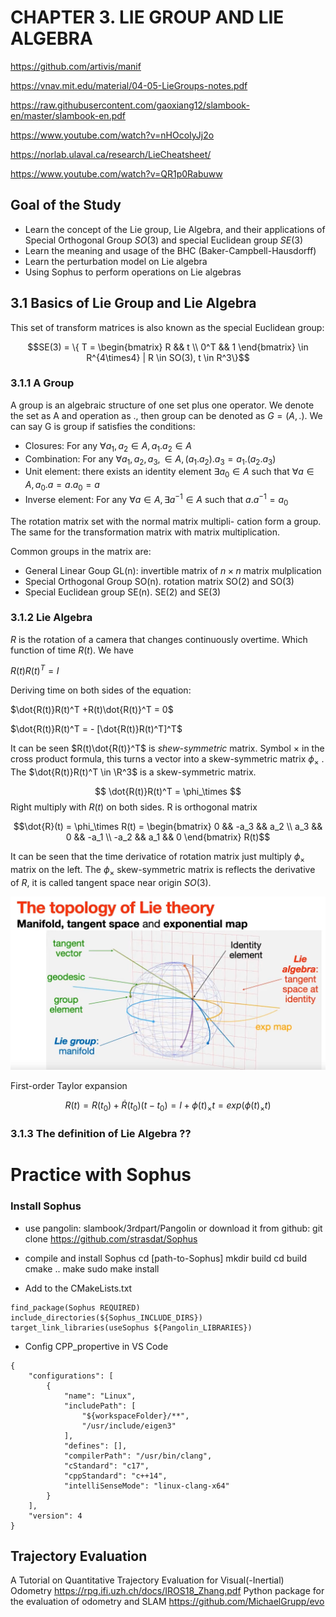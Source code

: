 # CHAPTER 3. LIE GROUP AND LIE ALGEBRA
https://github.com/artivis/manif

https://vnav.mit.edu/material/04-05-LieGroups-notes.pdf

https://raw.githubusercontent.com/gaoxiang12/slambook-en/master/slambook-en.pdf

https://www.youtube.com/watch?v=nHOcoIyJj2o

https://norlab.ulaval.ca/research/LieCheatsheet/

https://www.youtube.com/watch?v=QR1p0Rabuww

## Goal of the Study
- Learn the concept of the Lie group, Lie Algebra, and their applications of Special Orthogonal Group $SO(3)$ and  special Euclidean group $SE(3)$
- Learn the meaning and usage of the BHC (Baker-Campbell-Hausdorff) 
- Learn the perturbation model on Lie algebra
- Using Sophus to perform operations on Lie algebras

## 3.1 Basics of Lie Group and Lie Algebra
This set of transform matrices is also known as the special Euclidean group:

$$SE(3) = \{ T = \begin{bmatrix}
R && t  \\
0^T && 1
\end{bmatrix} \in R^{4\times4} | R \in SO(3),  t \in R^3\}$$

### 3.1.1 A Group
A group is an algebraic structure of one set plus one operator. We denote the set as A and operation as $.$, then group can be denoted as $G=(A, .)$. We can say G is group if satisfies the conditions:
- Closures: For any $\forall a_1, a_2 \in A, a_1.a_2 \in A$
- Combination: For any $\forall a_1, a_2, a_3, \in A, (a_1.a_2).a_3 = a_1.(a_2.a_3)$
- Unit element: there exists an identity element $\exists a_0 \in A$ such that $\forall a \in A, a_0.a = a.a_0 =a$ 
- Inverse element: For any $\forall a \in A, \exists a^{-1} \in A$ such that $a.a^{-1} = a_0$

The rotation matrix set with the normal matrix multipli-
cation form a group. The same for the transformation matrix with matrix multiplication. 

Common groups in the matrix are:
- General Linear Goup GL(n): invertible matrix of $n \times n$ matrix mulplication 
- Special Orthogonal Group SO(n). rotation matrix SO(2) and SO(3)
- Special Euclidean group SE(n). SE(2) and SE(3)

### 3.1.2 Lie Algebra
$R$ is the rotation of a camera that changes continuously overtime. Which function of time $R(t)$. We have

$R(t)R(t)^T =I$

Deriving time on both sides of the equation:

$\dot{R(t)}R(t)^T +R(t)\dot{R(t)}^T = 0$

$\dot{R(t)}R(t)^T = - [\dot{R(t)}R(t)^T]^T$

It can be seen $R(t)\dot{R(t)}^T$ is *shew-symmetric* matrix. Symbol $\times$ in the cross product formula, this turns a vector into a skew-symmetric matrix $\phi_\times$ . The $\dot{R(t)}R(t)^T \in \R^3$ is a skew-symmetric matrix. 

$$
\dot{R(t)}R(t)^T = \phi_\times
$$
Right multiply with $R(t)$ on both sides. R is orthogonal matrix

$$\dot{R}(t) = \phi_\times R(t) = \begin{bmatrix}
0 && -a_3 && a_2  \\
a_3 && 0  && -a_1 \\
-a_2 && a_1 && 0
\end{bmatrix}  R(t)$$

It can be seen that the time derivatice of rotation matrix just multiply $\phi_\times$ matrix on the left. The $\phi_\times$ skew-symmetric matrix is reflects the derivative of $R$, it is called tangent space near origin $SO(3)$. 

![Topology Lie Theory](../img/Topology_Lie_Theory.png)

First-order Taylor expansion 

$$
R(t) = R(t_0) + \dot{R}(t_0)(t-t_0) = I + {\phi(t)}_\times t
= exp({\phi(t)}_\times t)
$$

### 3.1.3 The definition of Lie Algebra ??


# Practice with Sophus

### Install Sophus
* use pangolin: slambook/3rdpart/Pangolin or download it from github: git clone https://github.com/strasdat/Sophus

* compile and install Sophus
cd [path-to-Sophus]
mkdir build
cd build
cmake ..
make 
sudo make install 

* Add to the CMakeLists.txt
```
find_package(Sophus REQUIRED)
include_directories(${Sophus_INCLUDE_DIRS})
target_link_libraries(useSophus ${Pangolin_LIBRARIES})
```

* Config CPP_propertive in VS Code
```
{
    "configurations": [
        {
            "name": "Linux",
            "includePath": [
                "${workspaceFolder}/**",
                "/usr/include/eigen3"
            ],
            "defines": [],
            "compilerPath": "/usr/bin/clang",
            "cStandard": "c17",
            "cppStandard": "c++14",
            "intelliSenseMode": "linux-clang-x64"
        }
    ],
    "version": 4
}
```
## Trajectory Evaluation
A Tutorial on Quantitative Trajectory Evaluation
for Visual(-Inertial) Odometry
https://rpg.ifi.uzh.ch/docs/IROS18_Zhang.pdf
Python package for the evaluation of odometry and SLAM
https://github.com/MichaelGrupp/evo
